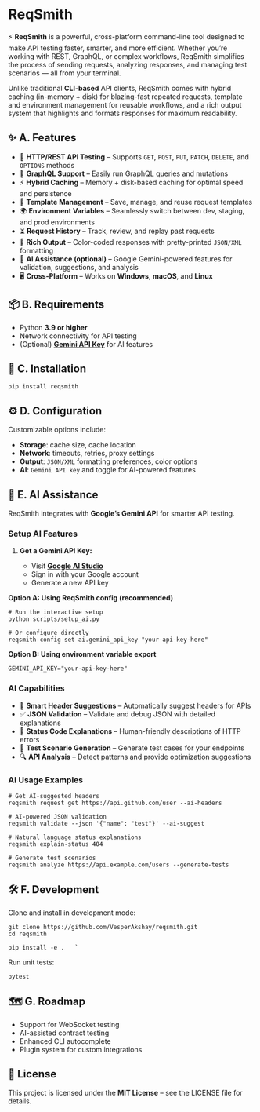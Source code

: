 # ReqSmith


⚡ **ReqSmith** is a powerful, cross-platform command-line tool designed to make API testing faster, smarter, and more efficient. Whether you’re working with REST, GraphQL, or complex workflows, ReqSmith simplifies the process of sending requests, analyzing responses, and managing test scenarios — all from your terminal.

Unlike traditional **CLI-based** API clients, ReqSmith comes with hybrid caching (in-memory + disk) for blazing-fast repeated requests, template and environment management for reusable workflows, and a rich output system that highlights and formats responses for maximum readability.

✨ A. Features
----------

*   🔗 **HTTP/REST API Testing** – Supports `GET`, `POST`, `PUT`, `PATCH`, `DELETE`, and `OPTIONS` methods
*   🧩 **GraphQL Support** – Easily run GraphQL queries and mutations
*   ⚡ **Hybrid Caching** – Memory + disk-based caching for optimal speed and persistence
*   📝 **Template Management** – Save, manage, and reuse request templates
*   🌍 **Environment Variables** – Seamlessly switch between dev, staging, and prod environments
*   ⏳ **Request History** – Track, review, and replay past requests
*   🎨 **Rich Output** – Color-coded responses with pretty-printed `JSON/XML` formatting
*   🤖 **AI Assistance (optional)** – Google Gemini-powered features for validation, suggestions, and analysis
*   🖥️ **Cross-Platform** – Works on **Windows**, **macOS**, and **Linux**
    

📦 B. Requirements
---------------

*   Python **3.9 or higher**
*   Network connectivity for API testing
*   (Optional) [**Gemini API Key**](https://aistudio.google.com/app/api-keys) for AI features
    

🚀 C. Installation
---------------
```   
pip install reqsmith
```


⚙️ D. Configuration
----------------

Customizable options include:

*   **Storage**: cache size, cache location
*   **Network**: timeouts, retries, proxy settings
*   **Output**: `JSON/XML` formatting preferences, color options
*   **AI**: `Gemini API key` and toggle for AI-powered features
    

🤖 E. AI Assistance
----------------

ReqSmith integrates with **Google’s Gemini API** for smarter API testing.

### Setup AI Features

1.  **Get a Gemini API Key:**
    
    *   Visit [**Google AI Studio**](https://aistudio.google.com/app/api-keys)
    *   Sign in with your Google account
    *   Generate a new API key
        
**Option A: Using ReqSmith config (recommended)** 
```
# Run the interactive setup
python scripts/setup_ai.py

# Or configure directly
reqsmith config set ai.gemini_api_key "your-api-key-here"
```
**Option B: Using environment variable export** 
```
GEMINI_API_KEY="your-api-key-here"
```
    
    

### AI Capabilities

*   🔑 **Smart Header Suggestions** – Automatically suggest headers for APIs
*   ✅ **JSON Validation** – Validate and debug JSON with detailed explanations
*   📖 **Status Code Explanations** – Human-friendly descriptions of HTTP errors
*   🧪 **Test Scenario Generation** – Generate test cases for your endpoints
*   🔍 **API Analysis** – Detect patterns and provide optimization suggestions
    

### AI Usage Examples

```
# Get AI-suggested headers
reqsmith request get https://api.github.com/user --ai-headers

# AI-powered JSON validation
reqsmith validate --json '{"name": "test"}' --ai-suggest

# Natural language status explanations
reqsmith explain-status 404

# Generate test scenarios
reqsmith analyze https://api.example.com/users --generate-tests
```

🛠️ F. Development
---------------

Clone and install in development mode:
```
git clone https://github.com/VesperAkshay/reqsmith.git  
cd reqsmith  
```
```
pip install -e .   `
```

Run unit tests:
```
pytest
```


🗺️ G. Roadmap
-----------

*   Support for WebSocket testing
*   AI-assisted contract testing
*   Enhanced CLI autocomplete
*   Plugin system for custom integrations
    

📄 License
----------

This project is licensed under the **MIT License** – see the LICENSE file for details.